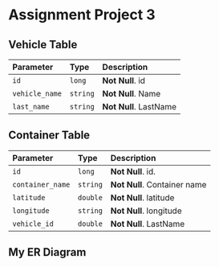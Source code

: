 # Assignment Project 3

## Vehicle Table

| Parameter | Type     | Description                |
| :-------- | :------- | :------------------------- |
| `id` | `long` | **Not Null**. id |
| `vehicle_name` | `string` | **Not Null**. Name |
| `last_name` | `string` | **Not Null**. LastName |

## Container Table

| Parameter | Type     | Description                |
| :-------- | :------- | :------------------------- |
| `id` | `long` | **Not Null**. id. |
| `container_name` | `string` | **Not Null**. Container name |
| `latitude` | `double` | **Not Null**. latitude |
| `longitude` | `string` | **Not Null**. longitude |
| `vehicle_id` | `double` | **Not Null**. LastName |



## My ER Diagram
